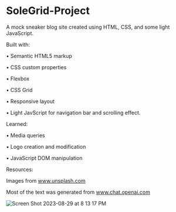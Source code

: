 # SoleGrid-Project

A mock sneaker blog site created using HTML, CSS, and some light JavaScript.

Built with:

• Semantic HTML5 markup

• CSS custom properties

• Flexbox

• CSS Grid

• Responsive layout

• Light JavScript for navigation bar and scrolling effect.

Learned:

• Media queries

• Logo creation and modification

• JavaScript DOM manipulation

Resources:

Images from www.unsplash.com

Most of the text was generated from www.chat.openai.com


![Screen Shot 2023-08-29 at 8 13 17 PM](https://github.com/MacMittenss/SoleGrid-Project/assets/138247485/82da4bbc-2c0a-4277-a5a3-816db68f9a4e)
